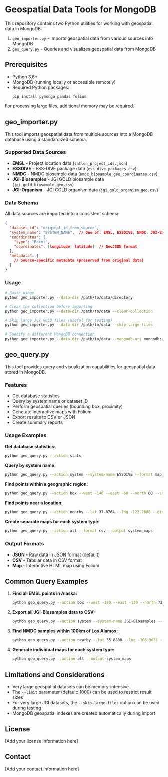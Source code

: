 # Geospatial Data Tools for MongoDB

This repository contains two Python utilities for working with geospatial data in MongoDB:

1. `geo_importer.py` - Imports geospatial data from various sources into MongoDB
2. `geo_query.py` - Queries and visualizes geospatial data from MongoDB

## Prerequisites

- Python 3.6+
- MongoDB (running locally or accessible remotely)
- Required Python packages:
  ```
  pip install pymongo pandas folium
  ```
  
For processing large files, additional memory may be required.

## geo_importer.py

This tool imports geospatial data from multiple sources into a MongoDB database using a standardized schema.

### Supported Data Sources

- **EMSL** - Project location data (`latlon_project_ids.json`)
- **ESSDIVE** - ESS-DIVE package data (`ess_dive_packages.csv`)
- **NMDC** - NMDC biosample data (`nmdc_biosample_geo_coordinates.csv`)
- **JGI-Biosamples** - JGI GOLD biosample data (`jgi_gold_biosample_geo.csv`)
- **JGI-Organism** - JGI GOLD organism data (`jgi_gold_organism_geo.csv`)

### Data Schema

All data sources are imported into a consistent schema:

```json
{
  "dataset_id": "original_id_from_source",
  "system_name": "SYSTEM_NAME",  // One of: EMSL, ESSDIVE, NMDC, JGI-Biosamples, JGI-Organism
  "coordinates": {
    "type": "Point",
    "coordinates": [longitude, latitude]  // GeoJSON format
  },
  "metadata": {
    // Source-specific metadata (preserved from original data)
  }
}
```

### Usage

```bash
# Basic usage
python geo_importer.py --data-dir /path/to/data/directory

# Clear the collection before importing
python geo_importer.py --data-dir /path/to/data --clear-collection

# Skip large JGI GOLD files (useful for testing)
python geo_importer.py --data-dir /path/to/data --skip-large-files

# Specify a different MongoDB connection
python geo_importer.py --data-dir /path/to/data --mongodb-uri mongodb://username:password@hostname:port/database
```

## geo_query.py

This tool provides query and visualization capabilities for geospatial data stored in MongoDB.

### Features

- Get database statistics
- Query by system name or dataset ID
- Perform geospatial queries (bounding box, proximity)
- Generate interactive maps with Folium
- Export results to CSV or JSON
- Create summary reports

### Usage Examples

**Get database statistics:**
```bash
python geo_query.py --action stats
```

**Query by system name:**
```bash
python geo_query.py --action system --system-name ESSDIVE --format map --output essdive_locations
```

**Find points within a geographic region:**
```bash
python geo_query.py --action box --west -140 --east -60 --north 60 --south 20 --format map
```

**Find points near a location:**
```bash
python geo_query.py --action nearby --lat 37.8764 --lng -122.2608 --distance 50000
```

**Create separate maps for each system type:**
```bash
python geo_query.py --action all --format csv --output system_maps
```

### Output Formats

- **JSON** - Raw data in JSON format (default)
- **CSV** - Tabular data in CSV format
- **Map** - Interactive HTML map using Folium

## Common Query Examples

1. **Find all EMSL points in Alaska:**
   ```bash
   python geo_query.py --action box --west -180 --east -130 --north 72 --south 55 --system-name EMSL --format map --output alaska_emsl
   ```

2. **Export all JGI-Biosamples data to CSV:**
   ```bash
   python geo_query.py --action system --system-name JGI-Biosamples --format csv --output jgi_biosamples_data
   ```

3. **Find NMDC samples within 100km of Los Alamos:**
   ```bash
   python geo_query.py --action nearby --lat 35.8800 --lng -106.3031 --distance 100000 --system-name NMDC --format map --output los_alamos_nmdc
   ```

4. **Generate individual maps for each system type:**
   ```bash
   python geo_query.py --action all --output system_maps
   ```

## Limitations and Considerations

- Very large geospatial datasets can be memory-intensive
- The `--limit` parameter (default: 1000) can be used to restrict result sizes
- For very large JGI datasets, the `--skip-large-files` option can be used during testing
- MongoDB geospatial indexes are created automatically during import

## License

[Add your license information here]

## Contact

[Add your contact information here]